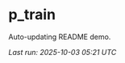 # p_train

Auto-updating README demo.

<!--START_SECTION:status-->
_Last run: 2025-10-03 05:21 UTC_
<!--END_SECTION:status-->






















































































































































































































































































































































































































































































































































































































































































































































































































































































































































